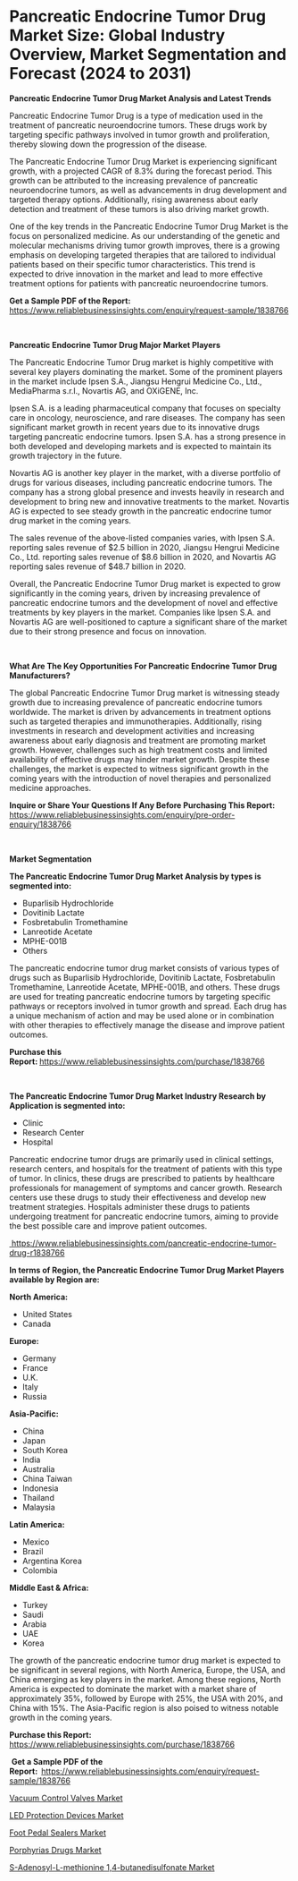 <p><h1>Pancreatic Endocrine Tumor Drug Market Size: Global Industry Overview, Market Segmentation and Forecast (2024 to 2031)</h1></p><p><strong>Pancreatic Endocrine Tumor Drug Market Analysis and Latest Trends</strong></p>
<p><p>Pancreatic Endocrine Tumor Drug is a type of medication used in the treatment of pancreatic neuroendocrine tumors. These drugs work by targeting specific pathways involved in tumor growth and proliferation, thereby slowing down the progression of the disease.</p><p>The Pancreatic Endocrine Tumor Drug Market is experiencing significant growth, with a projected CAGR of 8.3% during the forecast period. This growth can be attributed to the increasing prevalence of pancreatic neuroendocrine tumors, as well as advancements in drug development and targeted therapy options. Additionally, rising awareness about early detection and treatment of these tumors is also driving market growth.</p><p>One of the key trends in the Pancreatic Endocrine Tumor Drug Market is the focus on personalized medicine. As our understanding of the genetic and molecular mechanisms driving tumor growth improves, there is a growing emphasis on developing targeted therapies that are tailored to individual patients based on their specific tumor characteristics. This trend is expected to drive innovation in the market and lead to more effective treatment options for patients with pancreatic neuroendocrine tumors.</p></p>
<p><strong>Get a Sample PDF of the Report:&nbsp;</strong> <a href="https://www.reliablebusinessinsights.com/enquiry/request-sample/1838766">https://www.reliablebusinessinsights.com/enquiry/request-sample/1838766</a></p>
<p>&nbsp;</p>
<p><strong>Pancreatic Endocrine Tumor Drug Major Market Players</strong></p>
<p><p>The Pancreatic Endocrine Tumor Drug market is highly competitive with several key players dominating the market. Some of the prominent players in the market include Ipsen S.A., Jiangsu Hengrui Medicine Co., Ltd., MediaPharma s.r.l., Novartis AG, and OXiGENE, Inc.</p><p>Ipsen S.A. is a leading pharmaceutical company that focuses on specialty care in oncology, neuroscience, and rare diseases. The company has seen significant market growth in recent years due to its innovative drugs targeting pancreatic endocrine tumors. Ipsen S.A. has a strong presence in both developed and developing markets and is expected to maintain its growth trajectory in the future.</p><p>Novartis AG is another key player in the market, with a diverse portfolio of drugs for various diseases, including pancreatic endocrine tumors. The company has a strong global presence and invests heavily in research and development to bring new and innovative treatments to the market. Novartis AG is expected to see steady growth in the pancreatic endocrine tumor drug market in the coming years.</p><p>The sales revenue of the above-listed companies varies, with Ipsen S.A. reporting sales revenue of $2.5 billion in 2020, Jiangsu Hengrui Medicine Co., Ltd. reporting sales revenue of $8.6 billion in 2020, and Novartis AG reporting sales revenue of $48.7 billion in 2020.</p><p>Overall, the Pancreatic Endocrine Tumor Drug market is expected to grow significantly in the coming years, driven by increasing prevalence of pancreatic endocrine tumors and the development of novel and effective treatments by key players in the market. Companies like Ipsen S.A. and Novartis AG are well-positioned to capture a significant share of the market due to their strong presence and focus on innovation.</p></p>
<p>&nbsp;</p>
<p><strong>What Are The Key Opportunities For Pancreatic Endocrine Tumor Drug Manufacturers?</strong></p>
<p><p>The global Pancreatic Endocrine Tumor Drug market is witnessing steady growth due to increasing prevalence of pancreatic endocrine tumors worldwide. The market is driven by advancements in treatment options such as targeted therapies and immunotherapies. Additionally, rising investments in research and development activities and increasing awareness about early diagnosis and treatment are promoting market growth. However, challenges such as high treatment costs and limited availability of effective drugs may hinder market growth. Despite these challenges, the market is expected to witness significant growth in the coming years with the introduction of novel therapies and personalized medicine approaches.</p></p>
<p><strong>Inquire or Share Your Questions If Any Before Purchasing This Report:</strong> <a href="https://www.reliablebusinessinsights.com/enquiry/pre-order-enquiry/1838766">https://www.reliablebusinessinsights.com/enquiry/pre-order-enquiry/1838766</a></p>
<p>&nbsp;</p>
<p><strong>Market Segmentation</strong></p>
<p><strong>The Pancreatic Endocrine Tumor Drug Market Analysis by types is segmented into:</strong></p>
<p><ul><li>Buparlisib Hydrochloride</li><li>Dovitinib Lactate</li><li>Fosbretabulin Tromethamine</li><li>Lanreotide Acetate</li><li>MPHE-001B</li><li>Others</li></ul></p>
<p><p>The pancreatic endocrine tumor drug market consists of various types of drugs such as Buparlisib Hydrochloride, Dovitinib Lactate, Fosbretabulin Tromethamine, Lanreotide Acetate, MPHE-001B, and others. These drugs are used for treating pancreatic endocrine tumors by targeting specific pathways or receptors involved in tumor growth and spread. Each drug has a unique mechanism of action and may be used alone or in combination with other therapies to effectively manage the disease and improve patient outcomes.</p></p>
<p><strong>Purchase this Report:&nbsp;</strong><a href="https://www.reliablebusinessinsights.com/purchase/1838766">https://www.reliablebusinessinsights.com/purchase/1838766</a></p>
<p>&nbsp;</p>
<p><strong>The Pancreatic Endocrine Tumor Drug Market Industry Research by Application is segmented into:</strong></p>
<p><ul><li>Clinic</li><li>Research Center</li><li>Hospital</li></ul></p>
<p><p>Pancreatic endocrine tumor drugs are primarily used in clinical settings, research centers, and hospitals for the treatment of patients with this type of tumor. In clinics, these drugs are prescribed to patients by healthcare professionals for management of symptoms and cancer growth. Research centers use these drugs to study their effectiveness and develop new treatment strategies. Hospitals administer these drugs to patients undergoing treatment for pancreatic endocrine tumors, aiming to provide the best possible care and improve patient outcomes.</p></p>
<p><a href="https://www.reliablebusinessinsights.com/pancreatic-endocrine-tumor-drug-r1838766">&nbsp;https://www.reliablebusinessinsights.com/pancreatic-endocrine-tumor-drug-r1838766</a></p>
<p><strong>In terms of Region, the Pancreatic Endocrine Tumor Drug Market Players available by Region are:</strong></p>
<p>
    <p> <strong> North America: </strong>
        <ul>
            <li>United States</li>
            <li>Canada</li>
        </ul>
        </p> 
    <p> <strong> Europe: </strong>
        <ul>
            <li>Germany</li>
            <li>France</li>
            <li>U.K.</li>
            <li>Italy</li>
            <li>Russia</li>
        </ul>
        </p> 
    <p> <strong> Asia-Pacific: </strong>
        <ul>
            <li>China</li>
            <li>Japan</li>
            <li>South Korea</li>
            <li>India</li>
            <li>Australia</li>
            <li>China Taiwan</li>
            <li>Indonesia</li>
            <li>Thailand</li>
            <li>Malaysia</li>
        </ul>
        </p> 
    <p> <strong> Latin America: </strong>
        <ul>
            <li>Mexico</li>
            <li>Brazil</li>
            <li>Argentina Korea</li>
            <li>Colombia</li>
        </ul>
        </p> 
    <p> <strong> Middle East & Africa: </strong>
        <ul>
            <li>Turkey</li>
            <li>Saudi</li>
            <li>Arabia</li>
            <li>UAE</li>
            <li>Korea</li>
        </ul>
    </p>
    </p>
<p><p>The growth of the pancreatic endocrine tumor drug market is expected to be significant in several regions, with North America, Europe, the USA, and China emerging as key players in the market. Among these regions, North America is expected to dominate the market with a market share of approximately 35%, followed by Europe with 25%, the USA with 20%, and China with 15%. The Asia-Pacific region is also poised to witness notable growth in the coming years.</p></p>
<p><strong>Purchase this Report: </strong><a href="https://www.reliablebusinessinsights.com/purchase/1838766">https://www.reliablebusinessinsights.com/purchase/1838766</a></p>
<p>&nbsp;<strong>Get a Sample PDF of the Report:&nbsp;&nbsp;</strong><a href="https://www.reliablebusinessinsights.com/enquiry/request-sample/1838766">https://www.reliablebusinessinsights.com/enquiry/request-sample/1838766</a></p>
<p><strong></strong></p>
<p><p><a href="https://medium.com/@kimzemlak/vacuum-control-valves-market-forecast-global-market-trends-and-analysis-from-2024-to-2031-covered-4128343af174">Vacuum Control Valves Market</a></p><p><a href="https://www.linkedin.com/pulse/global-led-protection-devices-market-opportunities-forecast-tdnhc?trackingId=TXH8NCdPTvqxTK6YJWW1qQ%3D%3D">LED Protection Devices Market</a></p><p><a href="https://medium.com/@addiehirthe20/foot-pedal-sealers-market-a-global-and-regional-analysis-focus-on-region-country-level-1e7db9f040dc">Foot Pedal Sealers Market</a></p><p><a href="https://github.com/RickHolmes3/Market-Research-Report-List-6/blob/main/porphyrias-drugs-market.md">Porphyrias Drugs Market</a></p><p><a href="https://www.linkedin.com/pulse/s-adenosyl-l-methionine-14-butanedisulfonate-market-size-share-yghkc?trackingId=8YJ5GOgyRkWL3YMBeZ4m%2Fg%3D%3D">S-Adenosyl-L-methionine 1,4-butanedisulfonate Market</a></p></p>